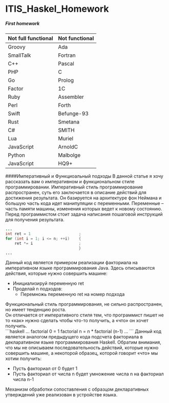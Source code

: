 # ITIS_Haskel_Homework
##### First homework

Not full functional  | Not functional
------------- | -------------
Groovy  | Ada
SmallTalk  | Fortran
C++  | Pascal
PHP  | C
Go  | Prolog
Factor  | 1C
Ruby  | Assembler
Perl  | Forth
Swift  | Befunge-93
Rust  | Smetana
C#  | SMITH
Lua  | Muriel
JavaScript  | ArnoldC
Python  | Malbolge
JavaScript  | HQ9+


####Императивный и Функциоальный подходы
В данной статье я хочу рассказать вам о императивном и функциональном стиле программировании.
Императивный стиль программирование распространен, суть его заключается в описание действий для достижения результата. Он базируется на архитектуре фон Неймана и большую часть кода идет манипуляции с переменными. Переменные – часть памяти машины, изменения которых ведет к новому состоянию.<br>
Перед программистом стоит задача написания пошаговой инструкций для получения результата.<br>
```java
...
int ret = 1                     ;
for (int i = 1; i <= n; ++i)    {
    ret *= i                    ;
                                }
...
```
Данный код является примером реализации факториала на императивном языке программирования Java. Здесь описываются действия, которые нужно совершить машине:<br>
<ul>
	<li>Инициализируй переменную ret</li>
	<li>Проделай n подходов:
		<ul>
			<li>Перемножь переменную ret на номер подхода</li>
		</ul>
	</li>
</ul>
Функциональный стиль программирования, не сильно распространен, но имеет тенденцию роста.<br>
Он отличается от императивного стиля тем, что программист пишет не то «как» нужно сделать чтобы что-то получить, а «что» он хочет получить.<br>
```haskell
...
factorial 0 = 1
factorial n = n * factorial (n-1)
...
```
Данный код является аналогом предыдущего кода подсчета факториала в декларативном языке программирования Haskell. Обратим внимания, что мы не описываем последовательность действий, которые нужно совершить машине, а некоторой образец, которой говорит «что» мы хотим получить:<br>
<ul>
	<li>Пусть факториал от 0 будет 1</li>
	<li>Пусть факториал от числа n будет умножение числа n на факториал числа n-1</li>
</ul>
Механизм обработки сопоставления с образцом декларативных утверждений уже реализован в устройстве языка.

